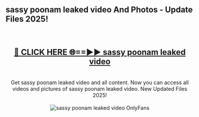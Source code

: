 <h2>sassy poonam leaked video And Photos - Update Files 2025!</h2>
<br>
<div align="center">
<h2><a href="https://betterlinks.top/A2PfLJ" rel="nofollow">🔴 CLICK HERE 🌐==►► sassy poonam leaked video</a></h2>
<br>
Get sassy poonam leaked video and all content. Now you can access all videos and pictures of sassy poonam leaked video. New Updated Files 2025!
<br>
<br>
<a href="https://betterlinks.top/A2PfLJ" rel="nofollow" data-target="animated-image.originalLink"><img src="https://i.imgur.com/dJHk4Zq.gif" alt="sassy poonam leaked video OnlyFans" style="max-width: 100%; display: inline-block;" data-target="animated-image.originalImage"></a>
</div>
<br>
